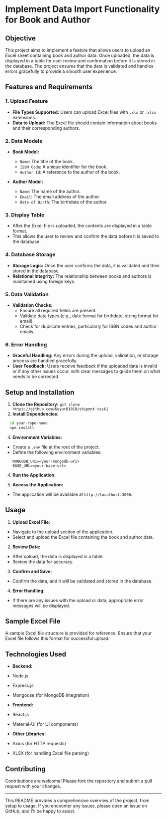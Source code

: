 # Implement Data Import Functionality for Book and Author

## Objective

This project aims to implement a feature that allows users to upload an Excel sheet containing book and author data. Once uploaded, the data is displayed in a table for user review and confirmation before it is stored in the database. The project ensures that the data is validated and handles errors gracefully to provide a smooth user experience.

## Features and Requirements

### 1. Upload Feature
- **File Types Supported:** Users can upload Excel files with `.xls` or `.xlsx` extensions.
- **Data to Upload:** The Excel file should contain information about books and their corresponding authors.

### 2. Data Models
- **Book Model:**
  - `Name`: The title of the book.
  - `ISBN Code`: A unique identifier for the book.
  - `Author Id`: A reference to the author of the book.

- **Author Model:**
  - `Name`: The name of the author.
  - `Email`: The email address of the author.
  - `Date of Birth`: The birthdate of the author.

### 3. Display Table
- After the Excel file is uploaded, the contents are displayed in a table format.
- This allows the user to review and confirm the data before it is saved to the database.

### 4. Database Storage
- **Storage Logic:** Once the user confirms the data, it is validated and then stored in the database.
- **Relational Integrity:** The relationship between books and authors is maintained using foreign keys.

### 5. Data Validation
- **Validation Checks:**
  - Ensure all required fields are present.
  - Validate data types (e.g., date format for birthdate, string format for email).
  - Check for duplicate entries, particularly for ISBN codes and author emails.
  
### 6. Error Handling
- **Graceful Handling:** Any errors during the upload, validation, or storage process are handled gracefully.
- **User Feedback:** Users receive feedback if the uploaded data is invalid or if any other issues occur, with clear messages to guide them on what needs to be corrected.


## Setup and Installation

1. **Clone the Repository:**
  ```git clone https://github.com/KeyurD1010/shipmnt-task1```
2. **Install Dependencies:**
  ```bash
    cd your-repo-name
    npm install
  ```
4. **Environment Variables:**
- Create a `.env` file at the root of the project.
- Define the following environment variables:
  ```
  MONGODB_URI=<your-mongodb-uri>
  BASE_URL=<your-base-url>
  ```

4. **Run the Application:**

5. **Access the Application:**
- The application will be available at `http://localhost:3000`.

## Usage

1. **Upload Excel File:**
- Navigate to the upload section of the application.
- Select and upload the Excel file containing the book and author data.

2. **Review Data:**
- After upload, the data is displayed in a table.
- Review the data for accuracy.

3. **Confirm and Save:**
- Confirm the data, and it will be validated and stored in the database.

4. **Error Handling:**
- If there are any issues with the upload or data, appropriate error messages will be displayed.

## Sample Excel File

A sample Excel file structure is provided for reference. Ensure that your Excel file follows this format for successful upload.

## Technologies Used

- **Backend:**
- Node.js
- Express.js
- Mongoose (for MongoDB integration)

- **Frontend:**
- React.js
- Material-UI (for UI components)

- **Other Libraries:**
- Axios (for HTTP requests)
- XLSX (for handling Excel file parsing)

## Contributing

Contributions are welcome! Please fork the repository and submit a pull request with your changes.


---

This README provides a comprehensive overview of the project, from setup to usage. If you encounter any issues, please open an issue on GitHub, and I'll be happy to assist.


